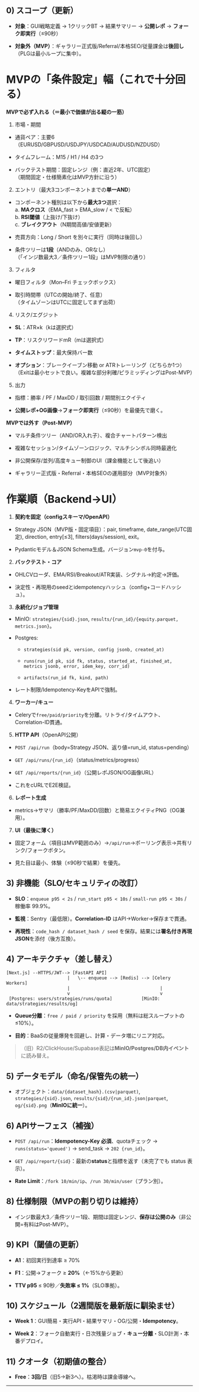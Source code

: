 ## 0) スコープ（更新）

- **対象**：GUI戦略定義 → 1クリックBT → 結果サマリー → **公開レポ** → **フォーク即実行**（≤90秒）
    
- **対象外（MVP）**：ギャラリー正式版/Referral/本格SEO/従量課金は**後回し**（PLGは最小ループに集中）。


# MVPの「条件設定」幅（これで十分回る）

**MVPで必ず入れる（＝最小で価値が出る縦の一筋）**

1. 市場・期間
    

- 通貨ペア：主要6（EURUSD/GBPUSD/USDJPY/USDCAD/AUDUSD/NZDUSD）
    
- タイムフレーム：M15 / H1 / H4 の3つ
    
- バックテスト期間：固定レンジ（例：直近2年、UTC固定）  
    （期間固定・仕様簡素化はMVP方針に沿う）
    

2. エントリ（最大3コンポーネントまでの**単一AND**）
    

- コンポーネント種別は以下から**最大3つ**選択：  
    a. **MAクロス**（EMA_fast > EMA_slow / < で反転）  
    b. **RSI閾値**（上抜け/下抜け）  
    c. **ブレイクアウト**（N期間高値/安値更新）
    
- 売買方向：Long / Short を別々に実行（同時は後回し）
    
- 条件ツリーは**1段**（ANDのみ、ORなし）  
    （「インジ数最大3／条件ツリー1段」はMVP制限の通り）
    

3. フィルタ
    

- 曜日フィルタ（Mon–Fri チェックボックス）
    
- 取引時間帯（UTCの開始/終了、任意）  
    （タイムゾーンはUTCに固定してまず出荷）
    

4. リスク/エグジット
    

- **SL**：ATR×k（kは選択式）
    
- **TP**：リスクリワードmR（mは選択式）
    
- **タイムストップ**：最大保持バー数
    
- **オプション**：ブレークイーブン移動 or ATRトレーリング（どちらか1つ）  
    （Exitは最小セットで良い。複雑な部分利確/ピラミッディングはPost-MVP）
    

5. 出力
    

- 指標：勝率 / PF / MaxDD / 取引回数 / 期間別エクイティ
    
- **公開レポ+OG画像**→**フォーク即実行**（≤90秒）を最優先で磨く。
    

**MVPでは外す（Post-MVP）**

- マルチ条件ツリー（AND/OR入れ子）、複合チャートパターン検出
    
- 複雑なセッション/タイムゾーンロジック、マルチシンボル同時最適化
    
- 非公開保存/並列/高度キュー制御のUI（課金機能として後追い）
    
- ギャラリー正式版・Referral・本格SEOの運用部分（MVP対象外）
# 作業順（Backend→UI）

1. **契約を固定（configスキーマ/OpenAPI）**
    

- Strategy JSON（MVP版・固定項目）：pair, timeframe, date_range(UTC固定), direction, entry[≤3], filters(days/session), exit。
    
- Pydanticモデル＆JSON Schema生成。バージョン`mvp-0`を付与。
    

2. **バックテスト・コア**
    

- OHLCVローダ、EMA/RSI/Breakout/ATR実装、シグナル→約定→評価。
    
- 決定性・再現用のseedとidempotencyハッシュ（config+コードハッシュ）。
    

3. **永続化/ジョブ管理**
    

- MinIO: `strategies/{sid}.json`, `results/{run_id}/{equity.parquet, metrics.json}`。
    
- Postgres:
    
    - `strategies(sid pk, version, config jsonb, created_at)`
        
    - `runs(run_id pk, sid fk, status, started_at, finished_at, metrics jsonb, error, idem_key, corr_id)`
        
    - `artifacts(run_id fk, kind, path)`
        
- レート制限/Idempotency-KeyをAPIで強制。
    

4. **ワーカー/キュー**
    

- Celeryで`free/paid/priority`を分離。リトライ/タイムアウト、Correlation-ID貫通。
    

5. **HTTP API**（OpenAPI公開）
    

- `POST /api/run`（body=Strategy JSON、返り値=run_id, status=pending）
    
- `GET /api/runs/{run_id}`（status/metrics/progress）
    
- `GET /api/reports/{run_id}`（公開レポJSON/OG画像URL）
    
- これをcURLでE2E検証。
    

6. **レポート生成**
    

- metrics→サマリ（勝率/PF/MaxDD/回数）と簡易エクイティPNG（OG兼用）。
    

7. **UI（最後に薄く）**
    

- 固定フォーム（項目はMVP範囲のみ）→`/api/run`→ポーリング表示→共有リンク/フォークボタン。
    
- 見た目は最小、体験（≤90秒で結果）を優先。

## 3) 非機能（SLO/セキュリティの改訂）

- **SLO**：`enqueue p95 < 2s` / `run_start p95 < 10s` / `small-run p95 < 30s` / 稼働率 99.9%。
    
- **監視**：Sentry（最低限）。**Correlation-ID** はAPI→Worker→保存まで貫通。
    
- **再現性**：`code_hash / dataset_hash / seed` を保存。結果には**署名付き再現JSON**を添付（後方互換）。
    

## 4) アーキテクチャ（差し替え）

```less
[Next.js] --HTTPS/JWT--> [FastAPI API]
                       |   \-- enqueue --> [Redis] --> [Celery Workers]
                       |                                  |
                       v                                  v
 [Postgres: users/strategies/runs/quota]           [MinIO: data/strategies/results/og]

```
- **Queue分離**：`free / paid / priority` を採用（無料は総スループットの ≤10%）。
    
- **目的**：BaaSの従量爆発を回避し、計算・データ増にリニア対応。
    

> （旧）R2/ClickHouse/Supabase表記は**MinIO/Postgres/DB内イベント**に読み替え。

## 5) データモデル（命名/保管先の統一）

- オブジェクト：`data/{dataset_hash}.(csv|parquet)`, `strategies/{sid}.json`, `results/{sid}/{run_id}.json|parquet`, `og/{sid}.png`（**MinIOに統一**）。
    

## 6) APIサーフェス（補強）

- `POST /api/run`：**Idempotency-Key 必須**、quotaチェック → `runs(status='queued')` → send_task → `202 {run_id}`。
    
- `GET /api/report/{sid}`：最新の**status**と指標を返す（未完了でも status 表示）。
    
- **Rate Limit**：`/fork 10/min/ip`、`/run 30/min/user`（プラン別）。
    

## 8) 仕様制限（MVPの割り切りは維持）

- インジ数最大3／条件ツリー1段、期間は固定レンジ、**保存は公開のみ**（非公開=有料はPost-MVP）。
    

## 9) KPI（閾値の更新）

- **A1**：初回実行到達率 ≥ 70%
    
- **F1**：公開→フォーク ≥ **20%**（←15%から更新）
    
- **TTV p95** ≤ 90秒／**失敗率 ≤ 1%**（SLO準拠）。
    

## 10) スケジュール（2週間版を最新版に馴染ませ）

- **Week 1**：GUI簡易・実行API・結果サマリ・OG/公開・**Idempotency**。
    
- **Week 2**：フォーク自動実行・日次残量ジョブ・**キュー分離**・SLO計測・本番デプロイ。
    

## 11) クオータ（初期値の整合）

- **Free**：**3回/日**（旧5→新3へ）。枯渇時は課金導線へ。
    

---